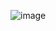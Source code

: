 ![image](https://user-images.githubusercontent.com/39504405/100241501-6ee55a80-2f3c-11eb-9d4d-3a3c116d33c9.png)
